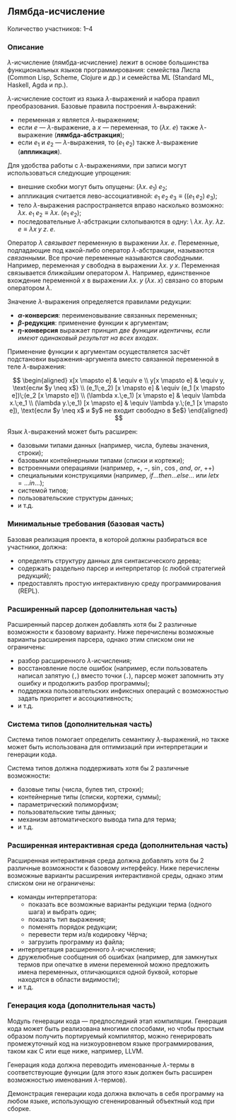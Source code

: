 Лямбда-исчисление
-----------------

Количество участников: 1–4

### Описание

$\lambda$-исчисление (лямбда-исчисление) лежит в основе большинства функциональных языков программирования:
семейства Лиспа (Common Lisp, Scheme, Clojure и др.) и семейства ML (Standard ML, Haskell, Agda и пр.).

$\lambda$-исчисление состоит из языка $\lambda$-выражений и набора правил преобразования.
Базовые правила построения $\lambda$-выражений:

- переменная $x$ является $\lambda$-выражением;
- если $e$ — $\lambda$-выражение, а $x$ — переменная, то $(\lambda x.\; e)$ также $\lambda$-выражение (**лямбда-абстракция**);
- если $e_1$ и $e_2$ — $\lambda$-выражения, то $(e_1\;e_2)$ также $\lambda$-выражение (**аппликация**).

Для удобства работы с $\lambda$-выражениями, при записи могут использоваться следующие упрощения:

- внешние скобки могут быть опущены:
    $(\lambda x.\; e_1)\;e_2$;
- аппликация считается лево-ассоциативной:
    $e_1\;e_2\;e_3 \equiv ((e_1\;e_2)\;e_3)$;
- тело $\lambda$-выражения распространяется вправо насколько возможно:
    $\lambda x.\; e_1\;e_2 \equiv \lambda x.\; (e_1\;e_2)$;
- последовательные $\lambda$-абстракции схлопываются в одну: \\
    $\lambda x.\; \lambda y.\; \lambda z.\; e \equiv \lambda x\;y\;z.\; e$.

Оператор $\lambda$ *связывает* переменную в выражении $\lambda x.\;e$. Переменные, подпадающие под какой-либо
оператор $\lambda$-абстракции, называются *связанными*. Все прочие переменные называются *свободными*.
Например, переменная $y$ свободна в выражении $\lambda x.\;y\;x$. Переменная связывается *ближайшим* оператором $\lambda$.
Например, единственное вхождение переменной $x$ в выражении $\lambda x.\;y\;(\lambda x.\;x)$ связано со вторым оператором
$\lambda$.

Значение $\lambda$-выражения определяется правилами редукции:

- **$\alpha$-конверсия**: переименовывание связанных переменных;
- **$\beta$-редукция**: применение функции к аргументам;
- **$\eta$-конверсия** выражает принцип *две функции идентичны, если имеют одинаковый результат на всех входах*.

Применение функции к аргументам осуществляется засчёт подстановки выражения-аргумента
вместо связанной переменной в теле $\lambda$-выражения:

$$
\begin{aligned}
  x[x \mapsto e] & \equiv e \\
  y[x \mapsto e] & \equiv y, \text{если $y \neq x$} \\
  (e_1\;e_2) [x \mapsto e] & \equiv (e_1 [x \mapsto e])\;(e_2 [x \mapsto e]) \\
  (\lambda x.\;e_1) [x \mapsto e] & \equiv \lambda x.\;e_1 \\
  (\lambda y.\;e_1) [x \mapsto e] & \equiv \lambda y.\;(e_1 [x \mapsto e]), \text{если $y \neq x$ и $y$ не входит свободно в $e$}
\end{aligned}
$$

Язык $\lambda$-выражений может быть расширен:

- базовыми типами данных (например, числа, булевы значения, строки);
- базовыми контейнерными типами (списки и кортежи);
- встроенными операциями (например, $+$, $-$, $\sin$, $\cos$, $and$, $or$, $++$)
- специальными конструкциями (например, $if \ldots then \ldots else \ldots$ или $let x = \ldots in \ldots$);
- системой типов;
- пользовательские структуры данных;
- и т.д.

### Минимальные требования (базовая часть)

Базовая реализация проекта, в которой должны разбираться все участники, должна:

- определять структуру данных для синтаксического дерева;
- содержать раздельно парсер и интерпретатор (с любой стратегией редукций);
- предоставлять простую интерактивную среду программирования (REPL).

### Расширенный парсер (дополнительная часть)

Расширенный парсер должен добавлять хотя бы 2 различные возможности к базовому варианту.
Ниже перечислены возможные варианты расширения парсера, однако этим списком они не ограничены:

- разбор расширенного $\lambda$-исчисления;
- восстановление после ошибок (например, если пользователь написал запятую (`,`) вместо точки (`.`),
  парсер может запомнить эту ошибку и продолжить разбор программы);
- поддержка пользовательских инфиксных операций с возможностью задать приоритет и ассоциативность;
- и т.д.

### Система типов (дополнительная часть)

Система типов помогает определить семантику $\lambda$-выражений, но также может быть использована
для оптимизаций при интерпретации и генерации кода.

Система типов должна поддерживать хотя бы 2 различные возможности:

- базовые типы (числа, булев тип, строки);
- контейнерные типы (списки, кортежи, суммы);
- параметрический полиморфизм;
- пользовательские типы данных;
- механизм автоматического вывода типа для терма;
- и т.д.

### Расширенная интерактивная среда (дополнительная часть)

Расширенная интерактивная среда должна добавлять хотя бы 2 различные возможности к базовому интерфейсу.
Ниже перечислены возможные варианты расширения интерактивной среды, однако этим списком они не ограничены:

- команды интерпретатора:
    - показать все возможные варианты редукции терма (одного шага) и выбрать один;
    - показать тип выражения;
    - поменять порядок редукции;
    - перевести терм из/в кодировку Чёрча;
    - загрузить программу из файла;
- интерпретация расширенного $\lambda$-исчисления;
- дружелюбные сообщения об ошибках (например, для замкнутых термов при опечатке в имени переменной
  можно предложить имена переменных, отличающихся одной буквой, которые находятся в области видимости);
- и т.д.

### Генерация кода (дополнительная часть)

Модуль генерации кода — предпоследний этап компиляции.
Генерация кода может быть реализована многими способами, но чтобы простым
образом получить портируемый компилятор, можно генерировать промежуточный код
на низкоуровневом языке программирования, таком как C или еще ниже, например, LLVM.

Генерация кода должна переводить именованные $\lambda$-термы в соответствующие функции
(для этого язык должен быть расширен возможностью именования $\lambda$-термов).

Демонстрация генерации кода должна включать в себя программу на любом языке,
использующую сгененированный объектный код при сборке.

